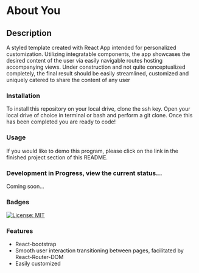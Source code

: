 # About You
## Description
A styled template created with React App intended for personalized customization. Utilizing integratable components, the app showcases the desired content of the user via easily navigable routes hosting accompanying views. Under construction and not quite conceptualized completely, the final result should be easily streamlined, customized and uniquely catered to share the content of any user

### Installation
To install this repository on your local drive, clone the ssh key. Open your local drive of choice in terminal or bash and perform a git clone. Once this has been completed you are ready to code!

### Usage
If you would like to demo this program, please click on the link in the finished project section of this README.
### Development in Progress, view the current status...
Coming soon...
### Badges
[![License: MIT](https://img.shields.io/badge/License-MIT-yellow.svg)](https://opensource.org/licenses/MIT)
### Features
* React-bootstrap
* Smooth user interaction transitioning between pages, facilitated by React-Router-DOM 
* Easily customized
